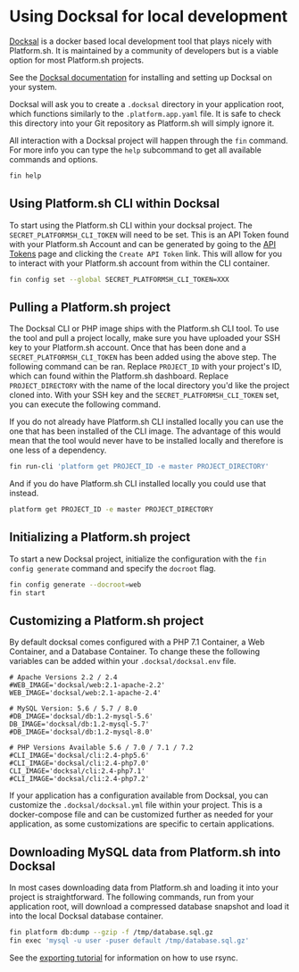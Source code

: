 # Using Docksal for local development

[Docksal](https://docksal.io) is a docker based local development tool that plays nicely with Platform.sh.  It is maintained by a community of developers but is a viable option for most Platform.sh projects.

See the [Docksal documentation](https://docs.docksal.io/) for installing and setting up Docksal on your system.

Docksal will ask you to create a `.docksal` directory in your application root, which functions similarly to the `.platform.app.yaml` file. It is safe to check this directory into your Git repository as Platform.sh will simply ignore it.

All interaction with a Docksal project will happen through the `fin` command. For more info you can type the `help` subcommand to get all available commands and options.

```bash
fin help
```

## Using Platform.sh CLI within Docksal

To start using the Platform.sh CLI within your docksal project. The `SECRET_PLATFORMSH_CLI_TOKEN` will need to be set. This is an API Token found with your Platform.sh Account and can be generated by going to the [API Tokens](https://accounts.platform.sh/user/api-tokens) page and clicking the `Create API Token` link. This will allow for you to interact with your Platform.sh account from within the CLI container.

```bash
fin config set --global SECRET_PLATFORMSH_CLI_TOKEN=XXX
```

## Pulling a Platform.sh project

The Docksal CLI or PHP image ships with the Platform.sh CLI tool. To use the tool and pull a project locally, make sure you have uploaded your SSH key to your Platform.sh account. Once that has been done and a `SECRET_PLATFORMSH_CLI_TOKEN` has been added using the above step. The following command can be ran. Replace `PROJECT_ID` with your project's ID, which can found within the Platform.sh dashboard. Replace `PROJECT_DIRECTORY` with the name of the local directory you'd like the project cloned into. With your SSH key and the `SECRET_PLATFORMSH_CLI_TOKEN` set, you can execute the following command.

If you do not already have Platform.sh CLI installed locally you can use the one that has been installed of the CLI image. The advantage of this would mean that the tool would never have to be installed locally and therefore is one less of a dependency.

```bash
fin run-cli 'platform get PROJECT_ID -e master PROJECT_DIRECTORY'
```

And if you do have Platform.sh CLI installed locally you could use that instead.

```bash
platform get PROJECT_ID -e master PROJECT_DIRECTORY
```

## Initializing a Platform.sh project

To start a new Docksal project, initialize the configuration with the `fin config generate` command and specify the `docroot` flag.

```bash
fin config generate --docroot=web
fin start
```

## Customizing a Platform.sh project

By default docksal comes configured with a PHP 7.1 Container, a Web Container, and a Database Container. To change these the following variables can be added within your `.docksal/docksal.env` file.

```
# Apache Versions 2.2 / 2.4
#WEB_IMAGE='docksal/web:2.1-apache-2.2'
WEB_IMAGE='docksal/web:2.1-apache-2.4'

# MySQL Version: 5.6 / 5.7 / 8.0
#DB_IMAGE='docksal/db:1.2-mysql-5.6'
DB_IMAGE='docksal/db:1.2-mysql-5.7'
#DB_IMAGE='docksal/db:1.2-mysql-8.0'

# PHP Versions Available 5.6 / 7.0 / 7.1 / 7.2
#CLI_IMAGE='docksal/cli:2.4-php5.6'
#CLI_IMAGE='docksal/cli:2.4-php7.0'
CLI_IMAGE='docksal/cli:2.4-php7.1'
#CLI_IMAGE='docksal/cli:2.4-php7.2'
```

If your application has a configuration available from Docksal, you can customize the `.docksal/docksal.yml` file within your project.  This is a docker-compose file and can be customized further as needed for your application, as some customizations are specific to certain applications.

## Downloading MySQL data from Platform.sh into Docksal

In most cases downloading data from Platform.sh and loading it into your project is straightforward. The following commands, run from your application root, will download a compressed database snapshot and load it into the local Docksal database container.

```bash
fin platform db:dump --gzip -f /tmp/database.sql.gz
fin exec 'mysql -u user -puser default /tmp/database.sql.gz'
```

See the [exporting tutorial](/tutorials/exporting.md) for information on how to use rsync.
